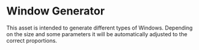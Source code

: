 # Window Generator 

This asset is intended to generate different types of Windows.
Depending on the size and some parameters it will be automatically adjusted to the correct proportions.
